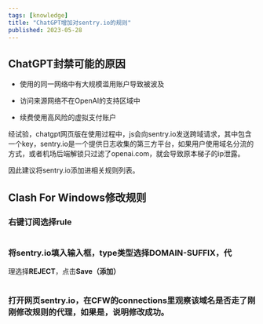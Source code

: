 ```yaml
---
tags: [knowledge]
title: "ChatGPT增加对sentry.io的规则"
published: 2023-05-28
---
```


## ChatGPT封禁可能的原因

- 使用的同一网络中有大规模滥用账户导致被波及

- 访问来源网络不在OpenAI的支持区域中

- 续费使用高风险的虚拟支付账户

经试验，chatgpt网页版在使用过程中，js会向sentry.io发送跨域请求，其中包含一个key，sentry.io是一个提供日志收集的第三方平台，如果用户使用域名分流的方式，或者机场后端解锁只过滤了openai.com，就会导致原本梯子的ip泄露。

因此建议将sentry.io添加进相关规则列表。  

## Clash For Windows修改规则

### 右键订阅选择rule

<picture>
    <source srcset="https://s3.catcat.blog/images/2023/05/image-5.avif" type="image/avif">
    <source srcset="https://s3.catcat.blog/images/2023/05/image-5.webp" type="image/webp">
    <img src="https://s3.catcat.blog/images/2023/05/image-5.jpg" alt="" loading="lazy">
</picture>

### 将**sentry.io**填入输入框，type类型选择**DOMAIN-SUFFIX**，代  
理选择**REJECT**，点击**Save（添加）**

<picture>
    <source srcset="https://s3.catcat.blog/images/2023/05/image-6.avif" type="image/avif">
    <source srcset="https://s3.catcat.blog/images/2023/05/image-6.webp" type="image/webp">
    <img src="https://s3.catcat.blog/images/2023/05/image-6.jpg" alt="" loading="lazy">
</picture>

### 打开网页**sentry.io**，在CFW的connections里观察该域名是否走了刚刚修改规则的代理，如果是，说明修改成功。

##